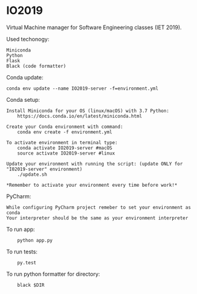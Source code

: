 # IO2019
Virtual Machine manager for Software Engineering classes (IET 2019).

Used techonogy:
    
    Miniconda
    Python
    Flask
    Black (code formatter)


Conda update:
    
    conda env update --name IO2019-server -f=environment.yml

Conda setup:
    
    Install Miniconda for your OS (linux/macOS) with 3.7 Python:
        https://docs.conda.io/en/latest/miniconda.html

    Create your Conda environment with command:
        conda env create -f environment.yml

    To activate environment in terminal type:
        conda activate IO2019-server #macOS
        source activate IO2019-server #linux

    Update your environment with running the script: (update ONLY for "I02019-server" environment)
        ./update.sh
    
    *Remember to activate your environment every time before work!*
    
    

PyCharm:
    
    While configuring PyCharm project remeber to set your environment as conda
    Your interpreter should be the same as your environment interpreter

To run app: 
        
        python app.py

To run tests: 
        
        py.test

To run python formatter for directory:
        
        black $DIR
